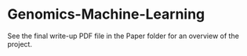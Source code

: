 # Genomics-Machine-Learning

See the final write-up PDF file in the Paper folder for an overview of the project.
